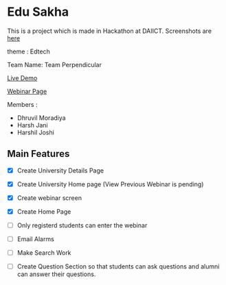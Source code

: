 # Edu Sakha

This is a project which is made in Hackathon at DAIICT. Screenshots are [here](https://drive.google.com/drive/folders/1yJeK6CaJj4iOXARWjfvH5FiMZv17pVyk?usp=drive_link)

theme : Edtech

Team Name: Team Perpendicular

[Live Demo](https://webinar-five.vercel.app/)

[Webinar Page](https://webinar-five.vercel.app/university/XyQtGnpPCeOjKM7x9xnJ/webinar/hello)

Members :

- Dhruvil Moradiya
- Harsh Jani
- Harshil Joshi

## Main Features

- [x] Create University Details Page
- [x] Create University Home page (View Previous Webinar is pending)
- [x] Create webinar screen
- [x] Create Home Page
- [ ] Only registerd students can enter the webinar
- [ ] Email Alarms
- [ ] Make Search Work
- [ ] Create Question Section so that students can ask questions and alumni can answer their questions.


